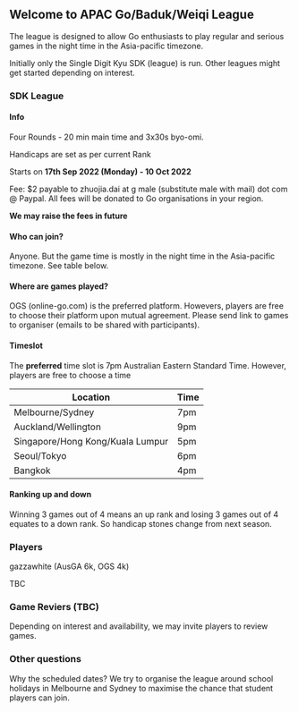
## Welcome to APAC Go/Baduk/Weiqi League

The league is designed to allow Go enthusiasts to play regular and serious games in the night time in the Asia-pacific timezone. 

Initially only the Single Digit Kyu SDK (league) is run. Other leagues might get started depending on interest.

### SDK League

#### Info

Four Rounds - 20 min main time and 3x30s byo-omi.

Handicaps are set as per current Rank

Starts on **17th Sep 2022 (Monday) - 10 Oct 2022**

Fee: $2 payable to zhuojia.dai at g male (substitute male with mail) dot com @ Paypal. All fees will be donated to Go organisations in your region.

**We may raise the fees in future**

#### Who can join?

Anyone. But the game time is mostly in the night time in the Asia-pacific timezone. See table below.

#### Where are games played?

OGS (online-go.com) is the preferred platform. Howevers, players are free to choose their platform upon mutual agreement. Please send link to games to organiser (emails to be shared with participants).

#### Timeslot 

The **preferred** time slot is 7pm Australian Eastern Standard Time. However, players are free to choose a time 

| Location | Time |
| -- | -- |
| Melbourne/Sydney | 7pm |
| Auckland/Wellington | 9pm |
| Singapore/Hong Kong/Kuala Lumpur | 5pm |
| Seoul/Tokyo | 6pm |
| Bangkok | 4pm |

#### Ranking up and down

Winning 3 games out of 4 means an up rank and losing 3 games out of 4 equates to a down rank. So handicap stones change from next season.

### Players

gazzawhite (AusGA 6k, OGS 4k)

TBC

### Game Reviers (TBC)

Depending on interest and availability, we may invite players to review games.

### Other questions

Why the scheduled dates? We try to organise the league around school holidays in Melbourne and Sydney to maximise the chance that student players can join.

